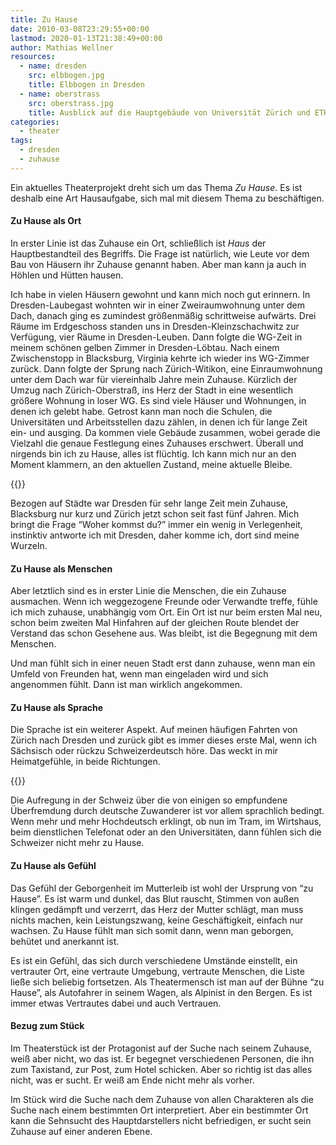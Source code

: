 ```yaml
---
title: Zu Hause
date: 2010-03-08T23:29:55+00:00
lastmod: 2020-01-13T21:38:49+00:00
author: Mathias Wellner
resources:
  - name: dresden
    src: elbbogen.jpg
    title: Elbbogen in Dresden
  - name: oberstrass
    src: oberstrass.jpg
    title: Ausblick auf die Hauptgebäude von Universität Zürich und ETH Zürich
categories:
  - theater
tags:
  - dresden
  - zuhause
---
```

Ein aktuelles Theaterprojekt dreht sich um das Thema _Zu Hause_. Es ist deshalb eine Art Hausaufgabe, sich mal mit diesem Thema zu beschäftigen. 
<!--more-->

#### Zu Hause als Ort

In erster Linie ist das Zuhause ein Ort, schließlich ist _Haus_ der Hauptbestandteil des Begriffs. Die Frage ist natürlich, wie Leute vor dem Bau von Häusern ihr Zuhause genannt haben. Aber man kann ja auch in Höhlen und Hütten hausen. 

Ich habe in vielen Häusern gewohnt und kann mich noch gut erinnern. In Dresden-Laubegast wohnten wir in einer Zweiraumwohnung unter dem Dach, danach ging es zumindest größenmäßig schrittweise aufwärts. Drei Räume im Erdgeschoss standen uns in Dresden-Kleinzschachwitz zur Verfügung, vier Räume in Dresden-Leuben. Dann folgte die WG-Zeit in meinem schönen gelben Zimmer in Dresden-Löbtau. Nach einem Zwischenstopp in Blacksburg, Virginia kehrte ich wieder ins WG-Zimmer zurück. Dann folgte der Sprung nach Zürich-Witikon, eine Einraumwohnung unter dem Dach war für viereinhalb Jahre mein Zuhause. Kürzlich der Umzug nach Zürich-Oberstraß, ins Herz der Stadt in eine wesentlich größere Wohnung in loser WG. Es sind viele Häuser und Wohnungen, in denen ich gelebt habe. Getrost kann man noch die Schulen, die Universitäten und Arbeitsstellen dazu zählen, in denen ich für lange Zeit ein- und ausging. Da kommen viele Gebäude zusammen, wobei gerade die Vielzahl die genaue Festlegung eines Zuhauses erschwert. Überall und nirgends bin ich zu Hause, alles ist flüchtig. Ich kann mich nur an den Moment klammern, an den aktuellen Zustand, meine aktuelle Bleibe. 

{{<responsive-image name="dresden">}}

Bezogen auf Städte war Dresden für sehr lange Zeit mein Zuhause, Blacksburg nur kurz und Zürich jetzt schon seit fast fünf Jahren. Mich bringt die Frage &#8220;Woher kommst du?&#8221; immer ein wenig in Verlegenheit, instinktiv antworte ich mit Dresden, daher komme ich, dort sind meine Wurzeln. 

#### Zu Hause als Menschen

Aber letztlich sind es in erster Linie die Menschen, die ein Zuhause ausmachen. Wenn ich weggezogene Freunde oder Verwandte treffe, fühle ich mich zuhause, unabhängig vom Ort. Ein Ort ist nur beim ersten Mal neu, schon beim zweiten Mal Hinfahren auf der gleichen Route blendet der Verstand das schon Gesehene aus. Was bleibt, ist die Begegnung mit dem Menschen. 

Und man fühlt sich in einer neuen Stadt erst dann zuhause, wenn man ein Umfeld von Freunden hat, wenn man eingeladen wird und sich angenommen fühlt. Dann ist man wirklich angekommen. 

#### Zu Hause als Sprache

Die Sprache ist ein weiterer Aspekt. Auf meinen häufigen Fahrten von Zürich nach Dresden und zurück gibt es immer dieses erste Mal, wenn ich Sächsisch oder rückzu Schweizerdeutsch höre. Das weckt in mir Heimatgefühle, in beide Richtungen. 

{{<responsive-image name="oberstrass">}}

Die Aufregung in der Schweiz über die von einigen so empfundene Überfremdung durch deutsche Zuwanderer ist vor allem sprachlich bedingt. Wenn mehr und mehr Hochdeutsch erklingt, ob nun im Tram, im Wirtshaus, beim dienstlichen Telefonat oder an den Universitäten, dann fühlen sich die Schweizer nicht mehr zu Hause. 

#### Zu Hause als Gefühl

Das Gefühl der Geborgenheit im Mutterleib ist wohl der Ursprung von &#8220;zu Hause&#8221;. Es ist warm und dunkel, das Blut rauscht, Stimmen von außen klingen gedämpft und verzerrt, das Herz der Mutter schlägt, man muss nichts machen, kein Leistungszwang, keine Geschäftigkeit, einfach nur wachsen. Zu Hause fühlt man sich somit dann, wenn man geborgen, behütet und anerkannt ist. 

Es ist ein Gefühl, das sich durch verschiedene Umstände einstellt, ein vertrauter Ort, eine vertraute Umgebung, vertraute Menschen, die Liste ließe sich beliebig fortsetzen. Als Theatermensch ist man auf der Bühne &#8220;zu Hause&#8221;, als Autofahrer in seinem Wagen, als Alpinist in den Bergen. Es ist immer etwas Vertrautes dabei und auch Vertrauen. 

#### Bezug zum Stück

Im Theaterstück ist der Protagonist auf der Suche nach seinem Zuhause, weiß aber nicht, wo das ist. Er begegnet verschiedenen Personen, die ihn zum Taxistand, zur Post, zum Hotel schicken. Aber so richtig ist das alles nicht, was er sucht. Er weiß am Ende nicht mehr als vorher. 

Im Stück wird die Suche nach dem Zuhause von allen Charakteren als die Suche nach einem bestimmten Ort interpretiert. Aber ein bestimmter Ort kann die Sehnsucht des Hauptdarstellers nicht befriedigen, er sucht sein Zuhause auf einer anderen Ebene.